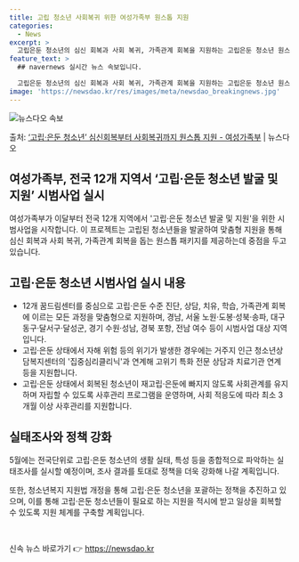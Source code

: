 ```yaml
---
title: 고립 청소년 사회복귀 위한 여성가족부 원스톱 지원
categories:
  - News
excerpt: >
  고립은둔 청소년의 심신 회복과 사회 복귀, 가족관계 회복을 지원하는 고립은둔 청소년 원스톱 패키지 시범사업이…
feature_text: >
  ## navernews 실시간 뉴스 속보입니다.

  고립은둔 청소년의 심신 회복과 사회 복귀, 가족관계 회복을 지원하는 고립은둔 청소년 원스톱 패키지 시범사업이…
image: 'https://newsdao.kr/res/images/meta/newsdao_breakingnews.jpg'
---
```


![뉴스다오 속보](https://newsdao.kr/res/images/meta/newsdao_breakingnews.jpg)

<p>출처: <a href="https://newsdao.kr/3281" rel="dofollow">‘고립·은둔 청소년’ 심신회복부터 사회복귀까지 원스톱 지원 - 여성가족부</a> | 뉴스다오</p>

<h2 data-ke-size="size26">여성가족부, 전국 12개 지역서 ‘고립·은둔 청소년 발굴 및 지원’ 시범사업 실시</h2>
<p data-ke-size="size16">여성가족부가 이달부터 전국 12개 지역에서 '고립·은둔 청소년 발굴 및 지원'을 위한 시범사업을 시작합니다. 이 프로젝트는 고립된 청소년들을 발굴하여 맞춤형 지원을 통해 심신 회복과 사회 복귀, 가족관계 회복을 돕는 원스톱 패키지를 제공하는데 중점을 두고 있습니다.</p>

<h2 data-ke-size="size26">고립·은둔 청소년 시범사업 실시 내용</h2>
<ul>
  <li>12개 꿈드림센터를 중심으로 고립·은둔 수준 진단, 상담, 치유, 학습, 가족관계 회복에 이르는 모든 과정을 맞춤형으로 지원하며, 경남, 서울 노원·도봉·성북·송파, 대구 동구·달서구·달성군, 경기 수원·성남, 경북 포항, 전남 여수 등이 시범사업 대상 지역입니다.</li>
  <li>고립·은둔 상태에서 자해 위험 등의 위기가 발생한 경우에는 거주지 인근 청소년상담복지센터의 '집중심리클리닉'과 연계해 고위기 특화 전문 상담과 치료기관 연계 등을 지원합니다.</li>
  <li>고립·은둔 상태에서 회복된 청소년이 재고립·은둔에 빠지지 않도록 사회관계를 유지하며 자립할 수 있도록 사후관리 프로그램을 운영하며, 사회 적응도에 따라 최소 3개월 이상 사후관리를 지원합니다.</li>
</ul>

<h2 data-ke-size="size26">실태조사와 정책 강화</h2>
<p data-ke-size="size16">5월에는 전국단위로 고립·은둔 청소년의 생활 실태, 특성 등을 종합적으로 파악하는 실태조사를 실시할 예정이며, 조사 결과를 토대로 정책을 더욱 강화해 나갈 계획입니다.</p>
<p data-ke-size="size16">또한, 청소년복지 지원법 개정을 통해 고립·은둔 청소년을 포괄하는 정책을 추진하고 있으며, 이를 통해 고립·은둔 청소년들이 필요로 하는 지원을 적시에 받고 일상을 회복할 수 있도록 지원 체계를 구축할 계획입니다.</p>

<p data-ke-size="size16">&nbsp;</p> 

신속 뉴스 바로가기 👉 <a href="https://newsdao.kr" rel="dofollow">https://newsdao.kr</a>


